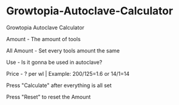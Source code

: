 # Growtopia-Autoclave-Calculator
Growtopia Autoclave Calculator

Amount - The amount of tools

All Amount - Set every tools amount the same



Use - Is it gonna be used in autoclave?

Price - ? per wl | Example: 200/125=1.6 or 14/1=14



Press "Calculate" after everything is all set

Press "Reset" to reset the Amount
